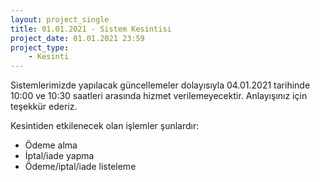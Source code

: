 ```yaml
---
layout: project_single
title: 01.01.2021 - Sistem Kesintisi
project_date: 01.01.2021 23:59
project_type:
    - Kesinti
---
```


Sistemlerimizde yapılacak güncellemeler dolayısıyla 04.01.2021 tarihinde 10:00 ve 10:30 saatleri arasında hizmet verilemeyecektir. Anlayışınız için teşekkür ederiz.

Kesintiden etkilenecek olan işlemler şunlardır:

- Ödeme alma
- İptal/iade yapma
- Ödeme/iptal/iade listeleme